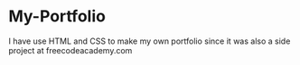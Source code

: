 # My-Portfolio

I have use HTML and CSS to make my own portfolio since it was also a side project at freecodeacademy.com